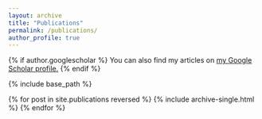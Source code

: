 ```yaml
---
layout: archive
title: "Publications"
permalink: /publications/
author_profile: true
---
```

<!-- <ul>{% include publications.html %}</ul> -->

{% if author.googlescholar %}
  You can also find my articles on <u><a href="{{author.googlescholar}}">my Google Scholar profile</a>.</u>
{% endif %}

{% include base_path %}

{% for post in site.publications reversed %}
  {% include archive-single.html %}
{% endfor %}
